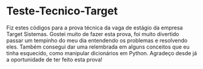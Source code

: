 # Teste-Tecnico-Target

Fiz estes códigos para a prova técnica da vaga de estágio da empresa Target Sistemas.
Gostei muito de fazer esta prova, foi muito divertido passar um tempinho do meu dia entendendo os problemas e resolvendo eles. Também consegui dar uma relembrada em alguns conceitos que eu tinha esquecido, como manipular dicionários em Python.
Agradeço desde já a oportunidade de ter feito esta prova!
